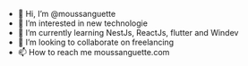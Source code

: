 - 👋 Hi, I’m @moussanguette
- 👀 I’m interested in new technologie
- 🌱 I’m currently learning NestJs, ReactJs, flutter and Windev
- 💞️ I’m looking to collaborate on freelancing
- 📫 How to reach me moussanguette.com

<!---
moussanguette/moussanguette is a ✨ special ✨ repository because its `README.md` (this file) appears on your GitHub profile.
You can click the Preview link to take a look at your changes.
--->
